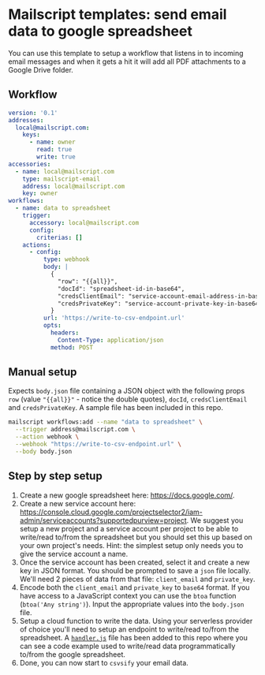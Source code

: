 # Mailscript templates: send email data to google spreadsheet

You can use this template to setup a workflow that listens in to incoming email messages and when it gets a hit it will add all PDF attachments to a Google Drive folder.

## Workflow

```yml
version: '0.1'
addresses:
  local@mailscript.com:
    keys:
      - name: owner
        read: true
        write: true
accessories:
  - name: local@mailscript.com
    type: mailscript-email
    address: local@mailscript.com
    key: owner
workflows:
  - name: data to spreadsheet
    trigger:
      accessory: local@mailscript.com
      config:
        criterias: []
    actions:
      - config:
          type: webhook
          body: |
            {
              "row": "{{all}}",
              "docId": "spreadsheet-id-in-base64",
              "credsClientEmail": "service-account-email-address-in-base64",
              "credsPrivateKey": "service-account-private-key-in-base64"
            }
          url: 'https://write-to-csv-endpoint.url'
          opts:
            headers:
              Content-Type: application/json
            method: POST
```

## Manual setup

Expects `body.json` file containing a JSON object with the following props `row` (value `"{{all}}"` - notice the double quotes), `docId`, `credsClientEmail` and `credsPrivateKey`. A sample file has been included in this repo.

```sh
mailscript workflows:add --name "data to spreadsheet" \
  --trigger address@mailscript.com \
  --action webhook \
  --webhook "https://write-to-csv-endpoint.url" \
  --body body.json
```

## Step by step setup

1. Create a new google spreadsheet here: https://docs.google.com/.
2. Create a new service account here: https://console.cloud.google.com/projectselector2/iam-admin/serviceaccounts?supportedpurview=project. We suggest you setup a new project and a service account per project to be able to write/read to/from the spreadsheet but you should set this up based on your own project's needs. Hint: the simplest setup only needs you to give the service account a name.
3. Once the service account has been created, select it and create a new key in JSON format. You should be prompted to save a `json` file locally. We'll need 2 pieces of data from that file: `client_email` and `private_key`.
4. Encode both the `client_email` and `private_key` to `base64` format. If you have access to a JavaScript context you can use the `btoa` function (`btoa('Any string')`). Input the appropriate values into the `body.json` file.
5. Setup a cloud function to write the data. Using your serverless provider of choice you'll need to setup an endpoint to write/read to/from the spreadsheet. A [`handler.js`](./handler.js) file has been added to this repo where you can see a code example used to write/read data programmatically to/from the google spreadsheet.
6. Done, you can now start to `csvsify` your email data.
